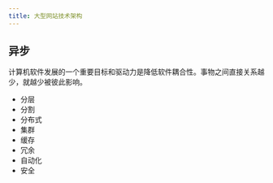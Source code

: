 ```yaml
---
title: 大型网站技术架构
---
```


## 异步

计算机软件发展的一个重要目标和驱动力是降低软件耦合性。事物之间直接关系越少，就越少被彼此影响。

- 分层
- 分割
- 分布式
- 集群
- 缓存
- 冗余
- 自动化
- 安全
